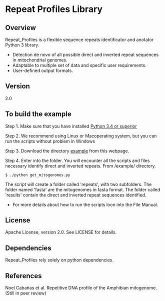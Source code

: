
# Repeat Profiles Library

## Overview
Repeat_Profiles is a flexible sequence repeats identificator and anotator Python 3 library.

  - Detection de novo of all possible direct and inverted repeat sequences in mitochondrial genomes.
  - Adaptable to multiple set of data and specific user requirements.
  - User-defined output formats.

## Version
2.0

##  To build the example

Step 1. Make sure that you have installed [Python 3.4 or superior](https://www.python.org/)


Step 2. We recommend using Linux or Macoperating system, but you can run the scripts without problem in Windows


Step 3. Download the directory [example](https://github.com/SalmonellaIIB/Repeat_profiles/tree/master/example) from this webpage.


Step 4. Enter into the folder. You will encounter all the scripts and files necessary identify direct and inverted repeats. From /example/ directory.

```
$ ./python get_mitogenomes.py
```

The script will create a folder called 'repeats', with two subfolders. The folder named 'fasta' are the mitogenomes in fasta format. The folder called 'results' contain the direct and inverted repeat sequences identified.


- For more details about how to run the scripts loon into the File Manual. 



## License

Apache License, version 2.0. See LICENSE for details.

## Dependencies

Repeat_Profiles rely solely on python dependencies.

## References

Noel Cabañas et al. Repetitive DNA profile of the Amphibian mitogenome. (Still in peer review)

